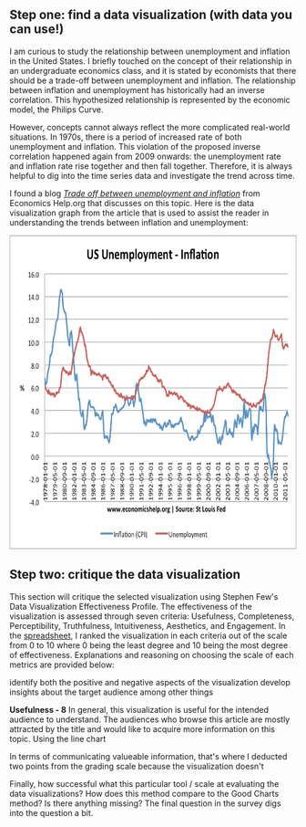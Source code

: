 ## Step one: find a data visualization (with data you can use!)
I am curious to study the relationship between unemployment and inflation in the United States. I briefly touched on the concept of their relationship in an undergraduate economics class, and it is stated by economists that there should be a trade-off between unemployment and inflation. The relationship between inflation and unemployment has historically had an inverse correlation. This hypothesized relationship is represented by the economic model, the Philips Curve. 

However, concepts cannot always reflect the more complicated real-world situations. In 1970s, there is a period of increased rate of both unemployment and inflation. This violation of the proposed inverse correlation happened again from 2009 onwards: the unemployment rate and inflation rate rise together and then fall together. Therefore, it is always helpful to dig into the time series data and investigate the trend across time.

I found a blog [_Trade off between unemployment and inflation_](https://www.economicshelp.org/blog/571/unemployment/trade-off-between-unemployment-and-inflation/) from Economics Help.org that discusses on this topic. Here is the data visualization graph from the article that is used to assist the reader in understanding the trends between inflation and unemployment:

<img src="chart.jpeg" width="680" height="550">

## Step two: critique the data visualization

This section will critique the selected visualization using Stephen Few's Data Visualization Effectiveness Profile. The effectiveness of the visualization is assessed through seven criteria: Usefulness, Completeness, Perceptibility, Truthfulness, Intuitiveness, Aesthetics, and Engagement. In the [spreadsheet](data_visualization_effectiveness_profile.pdf), I ranked the visualization in each criteria out of the scale from 0 to 10 where 0 being the least degree and 10 being the most degree of effectiveness. Explanations and reasoning on choosing the scale of each metrics are provided below:

identify both the positive and negative aspects of the visualization
develop insights about the target audience among other things

**Usefulness - 8**
In general, this visualization is useful for the intended audience to understand. The audiences who browse this article are mostly attracted by the title and would like to acquire more information on this topic. Using the line chart 

In terms of communicating valueable information, that's where I deducted two points from the grading scale because the visualization doesn't 


Finally, how successful what this particular tool / scale at evaluating the data visualizations? How does this method compare to the Good Charts method? Is there anything missing?  The final question in the survey digs into the question a bit. 
